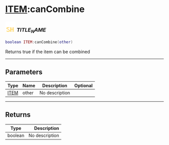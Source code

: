 # [ITEM](../item/README.md):canCombine

### <img src="../../.gitbook/assets/shared.png" width="32" height="32" /> $TITLE_NAME$

```lua
boolean ITEM:canCombine(other)
```

Returns true if the item can be combined<br>

-----------------
## Parameters

| Type   | Name | Description | Optional |
| ------ | ---- | ----------- | -------: |
| [ITEM](../item/README.md) | other | No description |  |

-----------------
## Returns

| Type   | Description |
| ------ | ----------: |
| boolean | No description |
